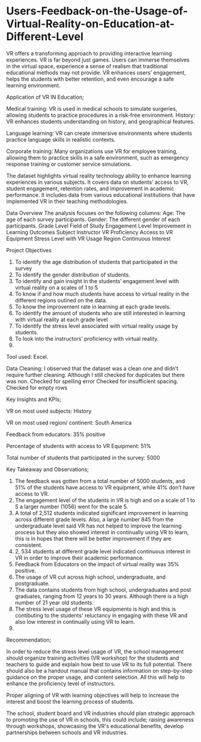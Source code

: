 # Users-Feedback-on-the-Usage-of-Virtual-Reality-on-Education-at-Different-Level
VR offers a transforming approach to providing interactive learning experiences. VR is far beyond just games. Users can immerse themselves in the virtual space, experience a sense of realism that traditional educational methods may not provide.
VR enhances users’ engagement, helps the students with better retention, and even encourage a safe learning environment.

Application of VR IN Education;

Medical training: VR is used in medical schools to simulate surgeries, allowing students to practice procedures in a risk-free environment.
History: VR enhances students understanding on history, and geographical features.

Language learning: VR can create immersive environments where students practice language skills in realistic contexts.

Corporate training: Many organizations use VR for employee training, allowing them to practice skills in a safe environment, such as emergency response training or customer service simulations.

The dataset highlights virtual reality technology ability to enhance learning experiences in various subjects. It covers data on students’ access to VR, student engagement, retention rates, and  improvement in academic performance. It includes data from various educational institutions that have implemented VR in their teaching methodologies.

Data Overview
The analysis focuses on the following columns: 
Age: The age of each survey participants.
Gender: The different gender of each participants.
Grade Level
Field of Study
Engagement Level
Improvement in Learning Outcomes
Subject
Instructor VR Proficiency
Access to VR Equipment
Stress Level with VR Usage
Region
Continuous Interest

Project Objectives
1.	To identify the age distribution of students that participated in the survey
2.	To identify the gender distribution of students.
3.	To identify and gain insight in the students’ engagement level with virtual reality on a scales of 1 to 5
4.	To know if and how much students have access to virtual reality in the different regions outined on the data.
5.	To know the improvement rate in learning at each grade levels.
6.	To identify the amount of students who are still interested in learning with virtual reality at each grade level
7.	To identify the stress level associated with virtual reality usage by students.
8.	To look into the instructors’ proficiency with virtual reality.
9.	
Tool used: Excel.

Data Cleaning:
I observed that the dataset was a clean one and didn’t require further cleaning. Although I still checked for duplicates but there was non.
Checked for spelling error
Checked for insufficient spacing.
Checked for empty rows

Key Insights and KPIs;

VR on most used subjects: History

 VR on most used region/ continent: South America
 
Feedback from educators: 35% positive

Percentage of students with access to VR Equipment: 51%

Total number of students that participated in the survey: 5000

Key Takeaway and Observations;

1.	The feedback was gotten from a total number of 5000 students, and 51% of the students have access to VR equipment, while 41% don’t have access to VR.
2.	The engagement level of the students in VR is high and on a scale of 1 to 5 a larger number (1056) went for the scale 5.
3.	A total of 2,512 students indicated significant improvement in learning across different grade levels. Also, a large number 845 from the undergraduate level said VR has not helped to improve the learning process but they also showed interest in continually using VR to learn, this  is in hopes that there will be better improvement if they are consistent.
4.	2, 534 students at different grade level indicated continuous interest in VR in order to improve their academic performance.
5.	Feedback from Educators on the impact of virtual reality was 35% positive.
6.	The usage of VR cut across high school, undergraduate, and postgraduate.
7.	The data contains students from high school, undergraduates and post graduates, ranging from 12 years to 30 years. Although there is a high number of 21 year old students.
8.	The stress level usage of these VR equipments is high and this is contibuting to the students' reluctancy in engaging with these VR and also low interest in continually using VR to learn.
9.	
Recommendation;

In order to reduce the stress level usage of VR, the school management should organize training activities (VR workshop) for the students and teachers to guide and explain how best to use VR to its full potential. There should also be a handout manual that contains information on step-by-step guidance on the proper usage, and content selection. All this will help to enhance the proficiency level of instructors.

Proper aligning of VR with learning objectives will help to increase the interest and boost the learning process of students.

The school, student board and VR industries should plan strategic approach to promoting the use of VR in schools, this could include; raising awareness through workshops, showcasing the VR's educational benefits, develop partnerships between schools and VR industries.
